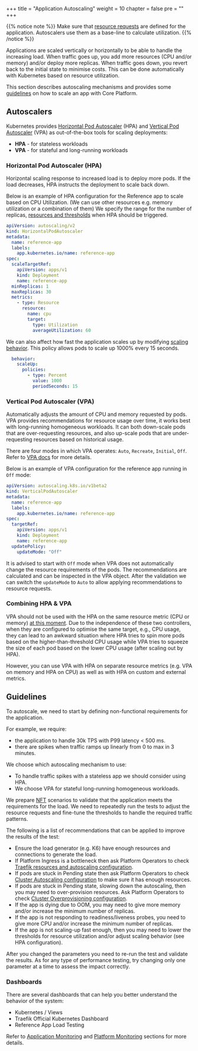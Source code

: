 +++
title = "Application Autoscaling"
weight = 10
chapter = false
pre = ""
+++

{{% notice note %}}
Make sure that [resource requests](./resources) are defined for the application. Autoscalers use them as a base-line to calculate utilization.
{{% /notice %}}

Applications are scaled vertically or horizontally to be able to handle the increasing load.
When traffic goes up, you add more resources (CPU and/or memory) and/or deploy more replicas.
When traffic goes down, you revert back to the initial state to minimise costs.
This can be done automatically with Kubernetes based on resource utilization.

This section describes autoscaling mechanisms and provides some [guidelines](#guidelines) on how to scale an app with Core Platform.  

## Autoscalers

Kubernetes provides [Horizontal Pod Autoscaler](https://kubernetes.io/docs/tasks/run-application/horizontal-pod-autoscale/) (HPA) and [Vertical Pod Autoscaler](https://github.com/kubernetes/autoscaler/tree/master/vertical-pod-autoscaler) (VPA) as out-of-the-box tools for scaling deployments:

- **HPA** - for stateless workloads
- **VPA** - for stateful and long-running workloads

### Horizontal Pod Autoscaler (HPA)

Horizontal scaling response to increased load is to deploy more pods.
If the load decreases, HPA instructs the deployment to scale back down.

Below is an example of HPA configuration for the Reference app to scale based on CPU Utilization. (We can use other resources e.g. memory utilization or a combination of them)
We specify the range for the number of replicas, [resources and thresholds](https://kubernetes.io/docs/tasks/run-application/horizontal-pod-autoscale/#support-for-resource-metrics) when HPA should be triggered.

```yaml
apiVersion: autoscaling/v2
kind: HorizontalPodAutoscaler
metadata:
  name: reference-app
  labels:
    app.kubernetes.io/name: reference-app
spec:
  scaleTargetRef:
    apiVersion: apps/v1
    kind: Deployment
    name: reference-app
  minReplicas: 1
  maxReplicas: 30
  metrics:
    - type: Resource
      resource:
        name: cpu
        target:
          type: Utilization
          averageUtilization: 60
```

We can also affect how fast the application scales up by modifying [scaling behavior](https://kubernetes.io/docs/tasks/run-application/horizontal-pod-autoscale/#configurable-scaling-behavior). This policy allows pods to scale up 1000% every 15 seconds.

```yaml
  behavior:
    scaleUp:
      policies:
        - type: Percent
          value: 1000
          periodSeconds: 15
```

### Vertical Pod Autoscaler (VPA)

Automatically adjusts the amount of CPU and memory requested by pods.
VPA provides recommendations for resource usage over time, it works best with long-running homogeneous workloads.
It can both down-scale pods that are over-requesting resources, and also up-scale pods that are under-requesting resources based on historical usage.

There are four modes in which VPA operates: `Auto`, `Recreate`, `Initial`, `Off`. Refer to [VPA docs](https://github.com/kubernetes/autoscaler/tree/master/vertical-pod-autoscaler#quick-start) for more details.

Below is an example of VPA configuration for the reference app running in `Off` mode:

```yaml
apiVersion: autoscaling.k8s.io/v1beta2
kind: VerticalPodAutoscaler
metadata:
  name: reference-app
  labels:
    app.kubernetes.io/name: reference-app
spec:
  targetRef:
    apiVersion: apps/v1
    kind: Deployment
    name: reference-app
  updatePolicy:
    updateMode: "Off"
```

It is advised to start with `Off` mode when VPA does not automatically change the resource requirements of the pods.
The recommendations are calculated and can be inspected in the VPA object.
After the validation we can switch the `updateMode` to `Auto` to allow applying recommendations to resource requests.

### Combining HPA & VPA

VPA should not be used with the HPA on the same resource metric (CPU or memory) [at this moment](https://github.com/kubernetes/autoscaler/blob/master/multidimensional-pod-autoscaler/AEP.md).
Due to the independence of these two controllers, when they are configured to optimise the same target, e.g., CPU usage, they can lead to an awkward situation where HPA tries to spin more pods based on the higher-than-threshold CPU usage while VPA tries to squeeze the size of each pod based on the lower CPU usage (after scaling out by HPA).

However, you can use VPA with HPA on separate resource metrics (e.g. VPA on memory and HPA on CPU) as well as with HPA on custom and external metrics.

## Guidelines

To autoscale, we need to start by defining non-functional requirements for the application.

For example, we require:

- the application to handle 30k TPS with P99 latency < 500 ms.
- there are spikes when traffic ramps up linearly from 0 to max in 3 minutes.

We choose which autoscaling mechanism to use:

- To handle traffic spikes with a stateless app we should consider using HPA.
- We choose VPA for stateful long-running homogeneous workloads.

We prepare [NFT](../p2p/fast-feedback/p2p-nft) scenarios to validate that the application meets the requirements for the load.
We need to repeatedly run the tests to adjust the resource requests and fine-tune the thresholds to handle the required traffic patterns.

The following is a list of recommendations that can be applied to improve the results of the test:

- Ensure the load generator (e.g. K6) have enough resources and connections to generate the load.
- If Platform Ingress is a bottleneck then ask Platform Operators to check [Traefik resources and autoscaling configuration](../platform/platform-ingress#autoscaling).
- If pods are stuck in Pending state then ask Platform Operators to check [Cluster Autoscaling configuration](../platform/cluster-autoscaling) to make sure it has enough resources.
- If pods are stuck in Pending state, slowing down the autoscaling, then you may need to over-provision resources. Ask Platform Operators to check [Cluster Overprovisioning configuration](../platform/cluster-autoscaling#cluster-overprovisioning).
- If the app is dying due to OOM, you may need to give more memory and/or increase the minimum number of replicas.
- If the app is not responding to readiness/liveness probes, you need to give more CPU and/or increase the minimum number of replicas.
- If the app is not scaling-up fast enough, then you may need to lower the thresholds for resource utilization and/or adjust scaling behavior (see HPA configuration).

After you changed the parameters you need to re-run the test and validate the results.
As for any type of performance testing, try changing only one parameter at a time to assess the impact correctly.

### Dashboards

There are several dashboards that can help you better understand the behavior of the system:

- Kubernetes / Views
- Traefik Official Kubernetes Dashboard
- Reference App Load Testing

Refer to [Application Monitoring](./app-monitoring) and [Platform Monitoring](../platform/platform-monitoring) sections for more details.
